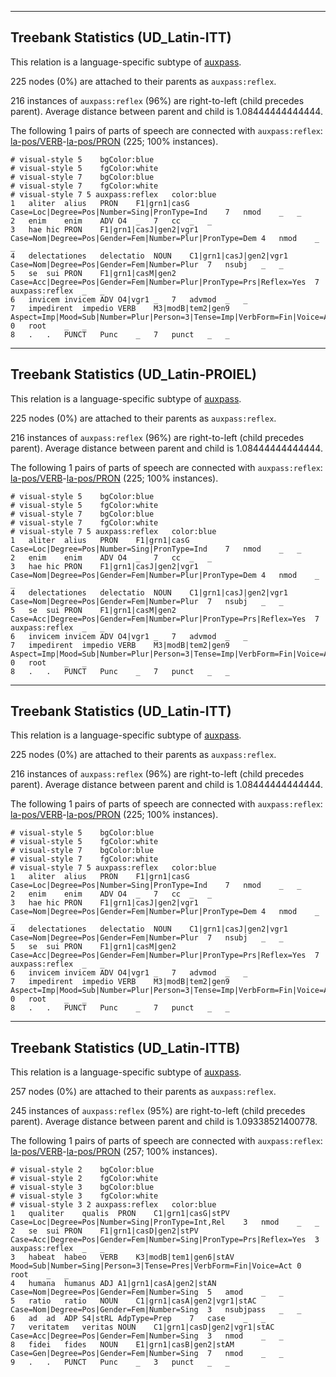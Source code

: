 

--------------------------------------------------------------------------------

## Treebank Statistics (UD_Latin-ITT)

This relation is a language-specific subtype of [auxpass]().

225 nodes (0%) are attached to their parents as `auxpass:reflex`.

216 instances of `auxpass:reflex` (96%) are right-to-left (child precedes parent).
Average distance between parent and child is 1.08444444444444.

The following 1 pairs of parts of speech are connected with `auxpass:reflex`: [la-pos/VERB]()-[la-pos/PRON]() (225; 100% instances).


~~~ conllu
# visual-style 5	bgColor:blue
# visual-style 5	fgColor:white
# visual-style 7	bgColor:blue
# visual-style 7	fgColor:white
# visual-style 7 5 auxpass:reflex	color:blue
1	aliter	alius	PRON	F1|grn1|casG	Case=Loc|Degree=Pos|Number=Sing|PronType=Ind	7	nmod	_	_
2	enim	enim	ADV	O4	_	7	cc	_	_
3	hae	hic	PRON	F1|grn1|casJ|gen2|vgr1	Case=Nom|Degree=Pos|Gender=Fem|Number=Plur|PronType=Dem	4	nmod	_	_
4	delectationes	delectatio	NOUN	C1|grn1|casJ|gen2|vgr1	Case=Nom|Degree=Pos|Gender=Fem|Number=Plur	7	nsubj	_	_
5	se	sui	PRON	F1|grn1|casM|gen2	Case=Acc|Degree=Pos|Gender=Fem|Number=Plur|PronType=Prs|Reflex=Yes	7	auxpass:reflex	_	_
6	invicem	invicem	ADV	O4|vgr1	_	7	advmod	_	_
7	impedirent	impedio	VERB	M3|modB|tem2|gen9	Aspect=Imp|Mood=Sub|Number=Plur|Person=3|Tense=Imp|VerbForm=Fin|Voice=Act	0	root	_	_
8	.	.	PUNCT	Punc	_	7	punct	_	_

~~~




--------------------------------------------------------------------------------

## Treebank Statistics (UD_Latin-PROIEL)

This relation is a language-specific subtype of [auxpass]().

225 nodes (0%) are attached to their parents as `auxpass:reflex`.

216 instances of `auxpass:reflex` (96%) are right-to-left (child precedes parent).
Average distance between parent and child is 1.08444444444444.

The following 1 pairs of parts of speech are connected with `auxpass:reflex`: [la-pos/VERB]()-[la-pos/PRON]() (225; 100% instances).


~~~ conllu
# visual-style 5	bgColor:blue
# visual-style 5	fgColor:white
# visual-style 7	bgColor:blue
# visual-style 7	fgColor:white
# visual-style 7 5 auxpass:reflex	color:blue
1	aliter	alius	PRON	F1|grn1|casG	Case=Loc|Degree=Pos|Number=Sing|PronType=Ind	7	nmod	_	_
2	enim	enim	ADV	O4	_	7	cc	_	_
3	hae	hic	PRON	F1|grn1|casJ|gen2|vgr1	Case=Nom|Degree=Pos|Gender=Fem|Number=Plur|PronType=Dem	4	nmod	_	_
4	delectationes	delectatio	NOUN	C1|grn1|casJ|gen2|vgr1	Case=Nom|Degree=Pos|Gender=Fem|Number=Plur	7	nsubj	_	_
5	se	sui	PRON	F1|grn1|casM|gen2	Case=Acc|Degree=Pos|Gender=Fem|Number=Plur|PronType=Prs|Reflex=Yes	7	auxpass:reflex	_	_
6	invicem	invicem	ADV	O4|vgr1	_	7	advmod	_	_
7	impedirent	impedio	VERB	M3|modB|tem2|gen9	Aspect=Imp|Mood=Sub|Number=Plur|Person=3|Tense=Imp|VerbForm=Fin|Voice=Act	0	root	_	_
8	.	.	PUNCT	Punc	_	7	punct	_	_

~~~




--------------------------------------------------------------------------------

## Treebank Statistics (UD_Latin-ITT)

This relation is a language-specific subtype of [auxpass]().

225 nodes (0%) are attached to their parents as `auxpass:reflex`.

216 instances of `auxpass:reflex` (96%) are right-to-left (child precedes parent).
Average distance between parent and child is 1.08444444444444.

The following 1 pairs of parts of speech are connected with `auxpass:reflex`: [la-pos/VERB]()-[la-pos/PRON]() (225; 100% instances).


~~~ conllu
# visual-style 5	bgColor:blue
# visual-style 5	fgColor:white
# visual-style 7	bgColor:blue
# visual-style 7	fgColor:white
# visual-style 7 5 auxpass:reflex	color:blue
1	aliter	alius	PRON	F1|grn1|casG	Case=Loc|Degree=Pos|Number=Sing|PronType=Ind	7	nmod	_	_
2	enim	enim	ADV	O4	_	7	cc	_	_
3	hae	hic	PRON	F1|grn1|casJ|gen2|vgr1	Case=Nom|Degree=Pos|Gender=Fem|Number=Plur|PronType=Dem	4	nmod	_	_
4	delectationes	delectatio	NOUN	C1|grn1|casJ|gen2|vgr1	Case=Nom|Degree=Pos|Gender=Fem|Number=Plur	7	nsubj	_	_
5	se	sui	PRON	F1|grn1|casM|gen2	Case=Acc|Degree=Pos|Gender=Fem|Number=Plur|PronType=Prs|Reflex=Yes	7	auxpass:reflex	_	_
6	invicem	invicem	ADV	O4|vgr1	_	7	advmod	_	_
7	impedirent	impedio	VERB	M3|modB|tem2|gen9	Aspect=Imp|Mood=Sub|Number=Plur|Person=3|Tense=Imp|VerbForm=Fin|Voice=Act	0	root	_	_
8	.	.	PUNCT	Punc	_	7	punct	_	_

~~~




--------------------------------------------------------------------------------

## Treebank Statistics (UD_Latin-ITTB)

This relation is a language-specific subtype of [auxpass]().

257 nodes (0%) are attached to their parents as `auxpass:reflex`.

245 instances of `auxpass:reflex` (95%) are right-to-left (child precedes parent).
Average distance between parent and child is 1.09338521400778.

The following 1 pairs of parts of speech are connected with `auxpass:reflex`: [la-pos/VERB]()-[la-pos/PRON]() (257; 100% instances).


~~~ conllu
# visual-style 2	bgColor:blue
# visual-style 2	fgColor:white
# visual-style 3	bgColor:blue
# visual-style 3	fgColor:white
# visual-style 3 2 auxpass:reflex	color:blue
1	qualiter	qualis	PRON	C1|grn1|casG|stPV	Case=Loc|Degree=Pos|Number=Sing|PronType=Int,Rel	3	nmod	_	_
2	se	sui	PRON	F1|grn1|casD|gen2|stPV	Case=Acc|Degree=Pos|Gender=Fem|Number=Sing|PronType=Prs|Reflex=Yes	3	auxpass:reflex	_	_
3	habeat	habeo	VERB	K3|modB|tem1|gen6|stAV	Mood=Sub|Number=Sing|Person=3|Tense=Pres|VerbForm=Fin|Voice=Act	0	root	_	_
4	humana	humanus	ADJ	A1|grn1|casA|gen2|stAN	Case=Nom|Degree=Pos|Gender=Fem|Number=Sing	5	amod	_	_
5	ratio	ratio	NOUN	C1|grn1|casA|gen2|vgr1|stAC	Case=Nom|Degree=Pos|Gender=Fem|Number=Sing	3	nsubjpass	_	_
6	ad	ad	ADP	S4|stRL	AdpType=Prep	7	case	_	_
7	veritatem	veritas	NOUN	C1|grn1|casD|gen2|vgr1|stAC	Case=Acc|Degree=Pos|Gender=Fem|Number=Sing	3	nmod	_	_
8	fidei	fides	NOUN	E1|grn1|casB|gen2|stAM	Case=Gen|Degree=Pos|Gender=Fem|Number=Sing	7	nmod	_	_
9	.	.	PUNCT	Punc	_	3	punct	_	_

~~~



